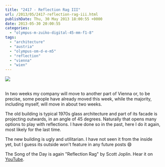```yaml
---
title: "2417 - Reflection Rag III"
url: /2013/05/2417-reflection-rag-iii.html
publishDate: Thu, 30 May 2013 18:00:55 +0000
date: 2013-05-30 20:00:55
categories: 
  - "olympus-m-zuiko-digital-45-mm-f1-8"
tags: 
  - "architecture"
  - "austria"
  - "olympus-om-d-e-m5"
  - "reflection"
  - "vienna"
  - "wien"
---
```

<div class="container">
<div class="center"><a target="_blank" href="https://d25zfm9zpd7gm5.cloudfront.net/1200x1200/2013/20130528_143103_lr.jpg"><img src="https://d25zfm9zpd7gm5.cloudfront.net/0600x0600/2013/20130528_143103_lr.jpg" /></a></div>
</div>
<br />

In two weeks my company will move to another part of Vienna or, to be precise, some people have already moved this week, while the majority, including myself, will move in about two weeks.

The old building is typical 1970s glass architecture and part of its facade is projecting outwards, in an angle of 45 degrees. Naturally that opens many options to play with reflections. I have done so in the past, here I do it again, most likely for the last time.

 The new building is ugly and utilitarian. I have not seen it from the inside yet, but I guess its outside won't feature in any future posts 😄

The Song of the Day is again "Reflection Rag" by Scott Joplin. Hear it on <a href="http://www.youtube.com/watch?v=qXYV3kgyJzc" target="_blank">YouTube</a>.
